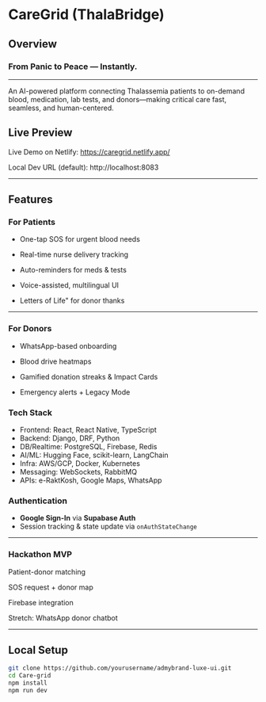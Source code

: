 #   CareGrid (ThalaBridge)

##  Overview

### From Panic to Peace — Instantly.
----
An AI-powered platform connecting Thalassemia patients to on-demand blood, medication, lab tests, and donors—making critical care fast, seamless, and human-centered.

##  Live Preview

 Live Demo on Netlify: https://caregrid.netlify.app/

 Local Dev URL (default): http://localhost:8083


---


##  Features

###  For Patients
- One-tap SOS for urgent blood needs

- Real-time nurse delivery tracking

- Auto-reminders for meds & tests

- Voice-assisted, multilingual UI

- Letters of Life" for donor thanks

---
###  For Donors
- WhatsApp-based onboarding

- Blood drive heatmaps

- Gamified donation streaks & Impact Cards

- Emergency alerts + Legacy Mode

###  Tech Stack
- Frontend: React, React Native, TypeScript
- Backend: Django, DRF, Python
- DB/Realtime: PostgreSQL, Firebase, Redis
- AI/ML: Hugging Face, scikit-learn, LangChain
- Infra: AWS/GCP, Docker, Kubernetes
- Messaging: WebSockets, RabbitMQ
- APIs: e-RaktKosh, Google Maps, WhatsApp

###  Authentication
-  **Google Sign-In** via **Supabase Auth**
-  Session tracking & state update via `onAuthStateChange`

---
###  Hackathon MVP
 Patient-donor matching

 SOS request + donor map

 Firebase integration

 Stretch: WhatsApp donor chatbot

---

##  Local Setup

```bash
git clone https://github.com/yourusername/admybrand-luxe-ui.git
cd Care-grid
npm install
npm run dev
```







